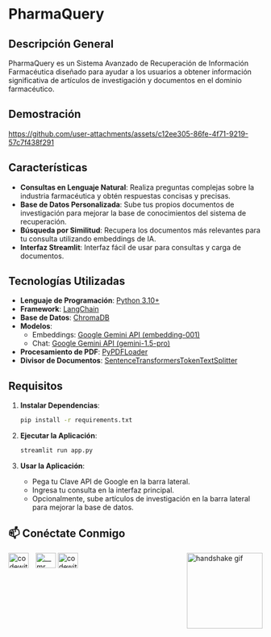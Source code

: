 # PharmaQuery

## Descripción General
PharmaQuery es un Sistema Avanzado de Recuperación de Información Farmacéutica diseñado para ayudar a los usuarios a obtener información significativa de artículos de investigación y documentos en el dominio farmacéutico.

## Demostración
https://github.com/user-attachments/assets/c12ee305-86fe-4f71-9219-57c7f438f291

## Características
- **Consultas en Lenguaje Natural**: Realiza preguntas complejas sobre la industria farmacéutica y obtén respuestas concisas y precisas.
- **Base de Datos Personalizada**: Sube tus propios documentos de investigación para mejorar la base de conocimientos del sistema de recuperación.
- **Búsqueda por Similitud**: Recupera los documentos más relevantes para tu consulta utilizando embeddings de IA.
- **Interfaz Streamlit**: Interfaz fácil de usar para consultas y carga de documentos.

## Tecnologías Utilizadas
- **Lenguaje de Programación**: [Python 3.10+](https://www.python.org/downloads/release/python-31011/)
- **Framework**: [LangChain](https://www.langchain.com/)
- **Base de Datos**: [ChromaDB](https://www.trychroma.com/)
- **Modelos**:
  - Embeddings: [Google Gemini API (embedding-001)](https://ai.google.dev/gemini-api/docs/embeddings)
  - Chat: [Google Gemini API (gemini-1.5-pro)](https://ai.google.dev/gemini-api/docs/models/gemini#gemini-1.5-pro)
- **Procesamiento de PDF**: [PyPDFLoader](https://python.langchain.com/docs/integrations/document_loaders/pypdfloader/)
- **Divisor de Documentos**: [SentenceTransformersTokenTextSplitter](https://python.langchain.com/api_reference/text_splitters/sentence_transformers/langchain_text_splitters.sentence_transformers.SentenceTransformersTokenTextSplitter.html)

## Requisitos
1. **Instalar Dependencias**:
   ```bash
   pip install -r requirements.txt
   ```

2. **Ejecutar la Aplicación**:
   ```bash
   streamlit run app.py
   ```

3. **Usar la Aplicación**:
   - Pega tu Clave API de Google en la barra lateral.
   - Ingresa tu consulta en la interfaz principal.
   - Opcionalmente, sube artículos de investigación en la barra lateral para mejorar la base de datos.

## :mailbox: Conéctate Conmigo
<img align="right" src="https://media.giphy.com/media/2HtWpp60NQ9CU/giphy.gif" alt="handshake gif" width="150">

<p align="left">
  <a href="https://linkedin.com/in/codewithcharan" target="blank"><img align="center" src="https://raw.githubusercontent.com/rahuldkjain/github-profile-readme-generator/master/src/images/icons/Social/linked-in-alt.svg" alt="codewithcharan" height="30" width="40" style="margin-right: 10px" /></a>
  <a href="https://instagram.com/joyboy._.ig" target="blank"><img align="center" src="https://raw.githubusercontent.com/rahuldkjain/github-profile-readme-generator/master/src/images/icons/Social/instagram.svg" alt="__mr.__.unique" height="30" width="40" /></a>
  <a href="https://twitter.com/Joyboy_x_" target="blank"><img align="center" src="https://raw.githubusercontent.com/rahuldkjain/github-profile-readme-generator/master/src/images/icons/Social/twitter.svg" alt="codewithcharan" height="30" width="40" style="margin-right: 10px" /></a>
</p>